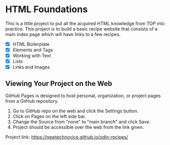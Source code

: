 # HTML Foundations
This is a little project to put all the acquired HTML knowledge from TOP into practice. This project is to build a basic recipe website that consists of a main index page which will have links to a few recipes. 


- [x] HTML Boilerplate
- [x] Elements and Tags 
- [x] Working with Text
- [x] Lists
- [x] Links and Images

## Viewing Your Project on the Web
GitHub Pages is designed to host personal, organization, or project pages from a GitHub repository.

1. Go to GitHub repo on the web and click the Settings button.
2. Click on Pages on the left side bar.
3. Change the Source from "none" to "main branch" and click Save.
4. Project should be accessible over the web from the link given.

Project link: https://newtechnovice.github.io/odin-recipes/
